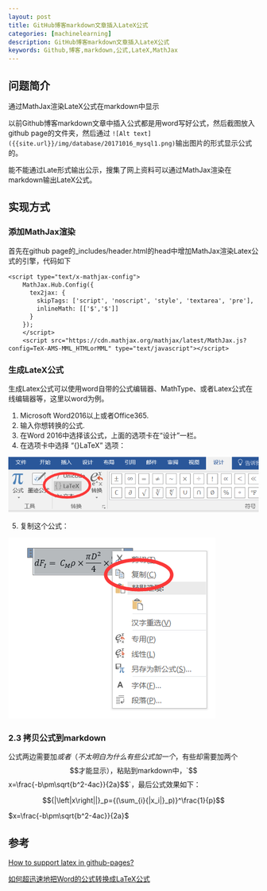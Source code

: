 ```yaml
---
layout: post
title: GitHub博客markdown文章插入LateX公式
categories: [machinelearning]
description: GitHub博客markdown文章插入LateX公式
keywords: Github,博客,markdown,公式,LateX,MathJax
---
```


## 问题简介
通过MathJax渲染LateX公式在markdown中显示

以前Github博客markdown文章中插入公式都是用word写好公式，然后截图放入github page的文件夹，然后通过
`![Alt text]({{site.url}}/img/database/20171016_mysql1.png)`输出图片的形式显示公式的。

能不能通过Late形式输出公示，搜集了网上资料可以通过MathJax渲染在markdown输出LateX公式。


## 实现方式
### 添加MathJax渲染
首先在github page的_includes/header.html的head中增加MathJax渲染Latex公式的引擎，代码如下
```
<script type="text/x-mathjax-config">
    MathJax.Hub.Config({
      tex2jax: {
        skipTags: ['script', 'noscript', 'style', 'textarea', 'pre'],
        inlineMath: [['$','$']]
      }
    });
    </script>
    <script src="https://cdn.mathjax.org/mathjax/latest/MathJax.js?config=TeX-AMS-MML_HTMLorMML" type="text/javascript"></script>
```

### 生成LateX公式
生成Latex公式可以使用word自带的公式编辑器、MathType、或者Latex公式在线编辑器等，这里以word为例。

1. Microsoft Word2016以上或者Office365.
2. 输入你想转换的公式.
3. 在Word 2016中选择该公式，上面的选项卡在“设计”一栏。
4. 在选项卡中选择 “{}LaTeX” 选项：

![Alt text](/img/md/formula1.png)

5. 复制这个公式：

![Alt text](/img/md/formula2.png)

### 2.3 拷贝公式到markdown

公式两边需要加$或者$$（不太明白为什么有些公式加一个$，有些却需要加两个$$才能显示），粘贴到markdown中，`$$x=\frac{-b\pm\sqrt{b^2-4ac}}{2a}$$`，最后公式效果如下：

$${|\left|x\right||}_p={(\sum_{i}{|x_i|}_p)}^\frac{1}{p}$$

$x=\frac{-b\pm\sqrt{b^2-4ac}}{2a}$

## 参考
[How to support latex in github-pages?](https://stackoverflow.com/questions/26275645/how-to-support-latex-in-github-pages)

[如何超迅速地把Word的公式转换成LaTeX公式](https://zhuanlan.zhihu.com/p/32321996)
